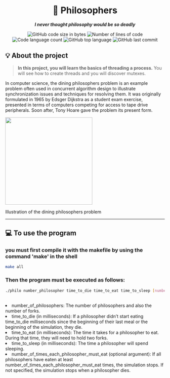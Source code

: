 <h1 align="center">
	📖 Philosophers
</h1>

<p align="center">
	<b><i>I never thought philosophy would be so deadly</i></b><br>
</p>

<p align="center">
	<img alt="GitHub code size in bytes" src="https://img.shields.io/github/languages/code-size/dspilleb/Philosophers?color=lightblue" />
	<img alt="Number of lines of code" src="https://img.shields.io/tokei/lines/github/dspilleb/Philosophers?color=critical" />
	<img alt="Code language count" src="https://img.shields.io/github/languages/count/dspilleb/Philosophers?color=yellow" />
	<img alt="GitHub top language" src="https://img.shields.io/github/languages/top/dspilleb/Philosophers?color=blue" />
	<img alt="GitHub last commit" src="https://img.shields.io/github/last-commit/dspilleb/Philosophers?color=green" />
</p>

## 💡 About the project

> __In this project, you will learn the basics of threading a process.__
>  You will see how to create threads and you will discover mutexes.

  In computer science, the dining philosophers problem is an example problem often used 
  in concurrent algorithm design to illustrate synchronization issues and techniques for resolving them.
It was originally formulated in 1965 by Edsger Dijkstra as a student exam exercise, presented in terms of computers competing for access to tape drive peripherals.
Soon after, Tony Hoare gave the problem its present form.

<a href='https://en.wikipedia.org/wiki/Dining_philosophers_problem#/media/File:An_illustration_of_the_dining_philosophers_problem.png'><img src='https://user-images.githubusercontent.com/59456000/198906008-4135d5d2-de53-4a8b-9c24-744181f04851.png' width='275' heigth='275'></img></a>

<p>Illustration of the dining philosophers problem</p>

------------

## 💻 To use the program 
<h3>you must first compile it with the makefile by using the command 'make' in the shell</h3>

```bash
make all
```

<h3>Then the program must be executed as follows: </h3>

```bash
./philo number_philosopher time_to_die time_to_eat time_to_sleep [number_of_time_each_philosophers_must_eat]
```
<br>
<li>number_of_philosophers: The number of philosophers and also the number
of forks.</li>
<li>time_to_die (in milliseconds): If a philosopher didn’t start eating time_to_die
milliseconds since the beginning of their last meal or the beginning of the simulation, they die.</li>
<li>time_to_eat (in milliseconds): The time it takes for a philosopher to eat.
During that time, they will need to hold two forks.</li>
<li>time_to_sleep (in milliseconds): The time a philosopher will spend sleeping.</li>
<li>number_of_times_each_philosopher_must_eat (optional argument): If all
philosophers have eaten at least number_of_times_each_philosopher_must_eat
times, the simulation stops. If not specified, the simulation stops when a
philosopher dies.</li>
